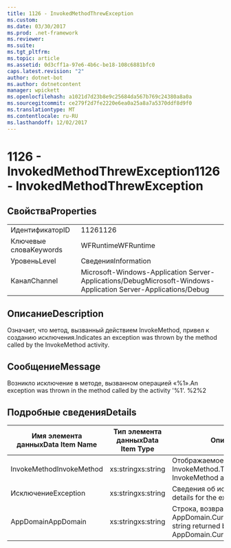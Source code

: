 ```yaml
---
title: 1126 - InvokedMethodThrewException
ms.custom: 
ms.date: 03/30/2017
ms.prod: .net-framework
ms.reviewer: 
ms.suite: 
ms.tgt_pltfrm: 
ms.topic: article
ms.assetid: 0d3cff1a-97e6-4b6c-be18-108c6881bfc0
caps.latest.revision: "2"
author: dotnet-bot
ms.author: dotnetcontent
manager: wpickett
ms.openlocfilehash: a1021d7d23b8e9c25684da567b769c24380a8a0a
ms.sourcegitcommit: ce279f2d7fe2220e6ea0a25a8a7a5370ddf8d9f0
ms.translationtype: MT
ms.contentlocale: ru-RU
ms.lasthandoff: 12/02/2017
---
```

# <a name="1126---invokedmethodthrewexception"></a><span data-ttu-id="03557-102">1126 - InvokedMethodThrewException</span><span class="sxs-lookup"><span data-stu-id="03557-102">1126 - InvokedMethodThrewException</span></span>
## <a name="properties"></a><span data-ttu-id="03557-103">Свойства</span><span class="sxs-lookup"><span data-stu-id="03557-103">Properties</span></span>  
  
|||  
|-|-|  
|<span data-ttu-id="03557-104">Идентификатор</span><span class="sxs-lookup"><span data-stu-id="03557-104">ID</span></span>|<span data-ttu-id="03557-105">1126</span><span class="sxs-lookup"><span data-stu-id="03557-105">1126</span></span>|  
|<span data-ttu-id="03557-106">Ключевые слова</span><span class="sxs-lookup"><span data-stu-id="03557-106">Keywords</span></span>|<span data-ttu-id="03557-107">WFRuntime</span><span class="sxs-lookup"><span data-stu-id="03557-107">WFRuntime</span></span>|  
|<span data-ttu-id="03557-108">Уровень</span><span class="sxs-lookup"><span data-stu-id="03557-108">Level</span></span>|<span data-ttu-id="03557-109">Сведения</span><span class="sxs-lookup"><span data-stu-id="03557-109">Information</span></span>|  
|<span data-ttu-id="03557-110">Канал</span><span class="sxs-lookup"><span data-stu-id="03557-110">Channel</span></span>|<span data-ttu-id="03557-111">Microsoft-Windows-Application Server-Applications/Debug</span><span class="sxs-lookup"><span data-stu-id="03557-111">Microsoft-Windows-Application Server-Applications/Debug</span></span>|  
  
## <a name="description"></a><span data-ttu-id="03557-112">Описание</span><span class="sxs-lookup"><span data-stu-id="03557-112">Description</span></span>  
 <span data-ttu-id="03557-113">Означает, что метод, вызванный действием InvokeMethod, привел к созданию исключения.</span><span class="sxs-lookup"><span data-stu-id="03557-113">Indicates an exception was thrown by the method called by the InvokeMethod activity.</span></span>  
  
## <a name="message"></a><span data-ttu-id="03557-114">Сообщение</span><span class="sxs-lookup"><span data-stu-id="03557-114">Message</span></span>  
 <span data-ttu-id="03557-115">Возникло исключение в методе, вызванном операцией «%1».</span><span class="sxs-lookup"><span data-stu-id="03557-115">An exception was thrown in the method called by the activity '%1'.</span></span> <span data-ttu-id="03557-116">%2</span><span class="sxs-lookup"><span data-stu-id="03557-116">%2</span></span>  
  
## <a name="details"></a><span data-ttu-id="03557-117">Подробные сведения</span><span class="sxs-lookup"><span data-stu-id="03557-117">Details</span></span>  
  
|<span data-ttu-id="03557-118">Имя элемента данных</span><span class="sxs-lookup"><span data-stu-id="03557-118">Data Item Name</span></span>|<span data-ttu-id="03557-119">Тип элемента данных</span><span class="sxs-lookup"><span data-stu-id="03557-119">Data Item Type</span></span>|<span data-ttu-id="03557-120">Описание</span><span class="sxs-lookup"><span data-stu-id="03557-120">Description</span></span>|  
|--------------------|--------------------|-----------------|  
|<span data-ttu-id="03557-121">InvokeMethod</span><span class="sxs-lookup"><span data-stu-id="03557-121">InvokeMethod</span></span>|<span data-ttu-id="03557-122">xs:string</span><span class="sxs-lookup"><span data-stu-id="03557-122">xs:string</span></span>|<span data-ttu-id="03557-123">Отображаемое имя действия InvokeMethod.</span><span class="sxs-lookup"><span data-stu-id="03557-123">The display name of the InvokeMethod activity.</span></span>|  
|<span data-ttu-id="03557-124">Исключение</span><span class="sxs-lookup"><span data-stu-id="03557-124">Exception</span></span>|<span data-ttu-id="03557-125">xs:string</span><span class="sxs-lookup"><span data-stu-id="03557-125">xs:string</span></span>|<span data-ttu-id="03557-126">Сведения об исключении</span><span class="sxs-lookup"><span data-stu-id="03557-126">The exception details for the exception</span></span>|  
|<span data-ttu-id="03557-127">AppDomain</span><span class="sxs-lookup"><span data-stu-id="03557-127">AppDomain</span></span>|<span data-ttu-id="03557-128">xs:string</span><span class="sxs-lookup"><span data-stu-id="03557-128">xs:string</span></span>|<span data-ttu-id="03557-129">Строка, возвращаемая AppDomain.CurrentDomain.FriendlyName.</span><span class="sxs-lookup"><span data-stu-id="03557-129">The string returned by AppDomain.CurrentDomain.FriendlyName.</span></span>|
